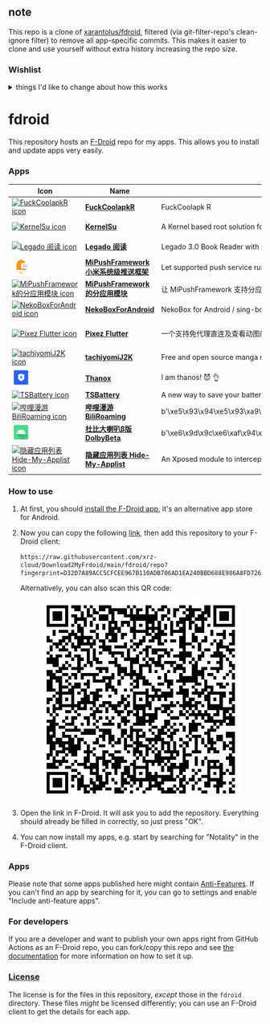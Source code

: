 ## note
This repo is a clone of [xarantolus/fdroid](https://github.com/xarantolus/fdroid), filtered (via git-filter-repo's clean-ignore filter) to remove all app-specific commits. This makes it easier to clone and use yourself without extra history increasing the repo size.

### Wishlist

<details>
<summary>things I'd like to change about how this works</summary>

- Move fdroid commands out of metascoop if possible.
- maybe use official [gh client](https://github.com/cli/cli) instead of metascoop.
    - maybe output release list to a file, then compare incoming releases to decide whether or not to download more releases.
- caching?
- use a different image. medzik/fdroidserver docker image is rebuilt daily(?) with latest fdroid ppa preinstalled, this will cut down on setup time.
- move more commands to the workflow file insteax of using a script
- append credentials to fdroid config file instead of replacing file. this will allow changing non-sensitive details (description, url, etc) without updating secrets
- some way to remove history. unfortunately, we can't use the built-in fdroid settings for this, since it's more than just an fdroid repo (metascoop, etc are included). Maybe `git commit --amend` after removing old versions?

</details>

# fdroid
This repository hosts an [F-Droid](https://f-droid.org/) repo for my apps. This allows you to install and update apps very easily.

### Apps

<!-- This table is auto-generated. Do not edit -->
| Icon | Name | Description | Version |
| --- | --- | --- | --- |
| <a href="https://github.com/Xposed-Modules-Repo/org.hello.coolapk"><img src="fdroid/repo/icons/" alt="FuckCoolapkR icon" width="36px" height="36px"></a> | [**FuckCoolapkR**](https://github.com/Xposed-Modules-Repo/org.hello.coolapk) | FuckCoolapk R | Release-1.16.2 (1162) |
| <a href="https://github.com/tiann/KernelSU"><img src="fdroid/repo/icons/" alt="KernelSu icon" width="36px" height="36px"></a> | [**KernelSu**](https://github.com/tiann/KernelSU) | A Kernel based root solution for Android | v0.7.1 (11366) |
| <a href="https://github.com/gedoor/legado"><img src="fdroid/repo/icons/" alt="Legado 阅读 icon" width="36px" height="36px"></a> | [**Legado 阅读**](https://github.com/gedoor/legado) | Legado 3.0 Book Reader with powerful controls &amp; full functions❤️阅读3.0... | 3.23.073011 (14666) |
| <a href="https://github.com/NihilityT/MiPushFramework"><img src="fdroid/repo/icons/com.xiaomi.xmsf.1003003000.png" alt="MiPushFramework 小米系统级推送框架 icon" width="36px" height="36px"></a> | [**MiPushFramework 小米系统级推送框架**](https://github.com/NihilityT/MiPushFramework) | Let supported push service run system-ly on every Android devices | 0.3.10 (1003003000) |
| <a href="https://github.com/NihilityT/MiPush"><img src="fdroid/repo/icons/" alt="MiPushFramework的分应用模块 icon" width="36px" height="36px"></a> | [**MiPushFramework的分应用模块**](https://github.com/NihilityT/MiPush) | 让 MiPushFramework 支持分应用 | 0.0.26 (188) |
| <a href="https://github.com/MatsuriDayo/NekoBoxForAndroid"><img src="fdroid/repo/icons/" alt="NekoBoxForAndroid icon" width="36px" height="36px"></a> | [**NekoBoxForAndroid**](https://github.com/MatsuriDayo/NekoBoxForAndroid) | NekoBox for Android / sing-box / universal proxy toolchain for Android | 1.2.9 (165) |
| <a href="https://github.com/Notsfsssf/pixez-flutter"><img src="fdroid/repo/icons/" alt="Pixez Flutter icon" width="36px" height="36px"></a> | [**Pixez Flutter**](https://github.com/Notsfsssf/pixez-flutter) | 一个支持免代理直连及查看动图的第三方Pixiv flutter客户端 | 0.9.35 Starman (10009350) |
| <a href="https://github.com/Jays2Kings/tachiyomiJ2K"><img src="fdroid/repo/icons/" alt="tachiyomiJ2K icon" width="36px" height="36px"></a> | [**tachiyomiJ2K**](https://github.com/Jays2Kings/tachiyomiJ2K) | Free and open source manga reader for Android | 1.7.3 (110) |
| <a href="https://github.com/Tornaco/Thanox"><img src="fdroid/repo/icons/github.tornaco.android.thanos.3079383.png" alt="Thanox icon" width="36px" height="36px"></a> | [**Thanox**](https://github.com/Tornaco/Thanox) | I am thanos! 😈 👌 | 5.0.1-prc (3079383) |
| <a href="https://github.com/fankes/TSBattery"><img src="fdroid/repo/icons/" alt="TSBattery icon" width="36px" height="36px"></a> | [**TSBattery**](https://github.com/fankes/TSBattery) | A new way to save your battery avoid cancer apps hacker it. | 4.4 (30) |
| <a href="https://github.com/yujincheng08/BiliRoaming"><img src="fdroid/repo/icons/" alt="哔哩漫游 BiliRoaming icon" width="36px" height="36px"></a> | [**哔哩漫游 BiliRoaming**](https://github.com/yujincheng08/BiliRoaming) | b&#39;\xe5\x93\x94\xe5\x93\xa9\xe6\xbc\xab\xe6\xb8\xb8\xef\xbc\x8c\xe8\xa7\xa3\xe9\x99\xa4B\xe7\xab\x99\xe5\xae\xa2\xe6\x88\xb7\xe7\xab\xaf\xe7\x95\xaa\xe5\x89\xa7\xe5\x8c\xba\xe5\x9f\x9f\xe9\x99\x90\xe5\x88\xb6\xe7\x9a\x84Xposed\xe6\xa8\xa1\xe5\x9d\x97\xef\xbc\x8c\xe5\xb9\xb6\xe4\xb8\x94\xe6...&#39; | 1.7.0 (1289) |
| <a href="https://github.com/nining377/dolby_beta"><img src="fdroid/repo/icons/com.raincat.dolby_beta.354.png" alt="杜比大喇叭β版 DolbyBeta icon" width="36px" height="36px"></a> | [**杜比大喇叭β版 DolbyBeta**](https://github.com/nining377/dolby_beta) | b&#39;\xe6\x9d\x9c\xe6\xaf\x94\xe5\xa4\xa7\xe5\x96\x87\xe5\x8f\xad\xe7\x9a\x84\xce\xb2\xe7\x89\x88\xe8\xbf\x8e\xe6\x9d\xa5\xe4\xba\x86\xe9\x87\x8d\xe5\xa4\xa7\xe7\x9a\x84\xe9\x9d\xa9\xe6\x96\xb0\xef\xbc\x8c\xe5\x90\x88\xe5\xb9\xb6\xe4\xba\x86UnblockMusic Pro\xe7\x9a...&#39; | 3.5.4 (354) |
| <a href="https://github.com/Dr-TSNG/Hide-My-Applist"><img src="fdroid/repo/icons/" alt="隐藏应用列表 Hide-My-Applist icon" width="36px" height="36px"></a> | [**隐藏应用列表 Hide-My-Applist**](https://github.com/Dr-TSNG/Hide-My-Applist) | An Xposed module to intercept applist detections | 3.2 (410) |
<!-- end apps table -->

### How to use
1. At first, you should [install the F-Droid app](https://f-droid.org/), it's an alternative app store for Android.
2. Now you can copy the following [link](https://raw.githubusercontent.com/xrz-cloud/Download2MyFrdoid/main/fdroid/repo?fingerprint=D32D7A89ACC5CFCEE967B110ADB706AD1EA240BBD688E986A8FD726F0FBCDD42), then add this repository to your F-Droid client:

    ```
    https://raw.githubusercontent.com/xrz-cloud/Download2MyFrdoid/main/fdroid/repo?fingerprint=D32D7A89ACC5CFCEE967B110ADB706AD1EA240BBD688E986A8FD726F0FBCDD42
    ```

    Alternatively, you can also scan this QR code:

    <p align="center">
      <img src=".github/qrcode.png?raw=true" alt="F-Droid repo QR code"/>
    </p>

3. Open the link in F-Droid. It will ask you to add the repository. Everything should already be filled in correctly, so just press "OK".
4. You can now install my apps, e.g. start by searching for "Notality" in the F-Droid client.

### Apps

<!-- This table is auto-generated. Do not edit -->
<!-- end apps table -->
Please note that some apps published here might contain [Anti-Features](https://f-droid.org/en/docs/Anti-Features/). If you can't find an app by searching for it, you can go to settings and enable "Include anti-feature apps".

### For developers
If you are a developer and want to publish your own apps right from GitHub Actions as an F-Droid repo, you can fork/copy this repo and see  [the documentation](setup.md) for more information on how to set it up.

### [License](LICENSE)
The license is for the files in this repository, *except* those in the `fdroid` directory. These files *might* be licensed differently; you can use an F-Droid client to get the details for each app.
